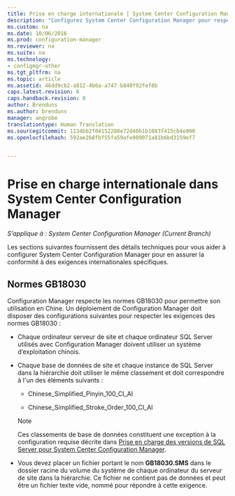 ```yaml
---
title: Prise en charge internationale | System Center Configuration Manager
description: "Configurez System Center Configuration Manager pour respecter des exigences internationales spécifiques."
ms.custom: na
ms.date: 10/06/2016
ms.prod: configuration-manager
ms.reviewer: na
ms.suite: na
ms.technology:
- configmgr-other
ms.tgt_pltfrm: na
ms.topic: article
ms.assetid: 46dd9cb2-a812-4b6a-a747-b840f92fef8b
caps.latest.revision: 6
caps.handback.revision: 0
author: Brenduns
ms.author: brenduns
manager: angrobe
translationtype: Human Translation
ms.sourcegitcommit: 1134bb2f04152288e72d40b1b1083f415cb4e900
ms.openlocfilehash: 592ae2b8fbf55fa59afe909071a81b6bd3159ef7


---
```

# <a name="international-support-in-system-center-configuration-manager"></a>Prise en charge internationale dans System Center Configuration Manager

*S’applique à : System Center Configuration Manager (Current Branch)*

Les sections suivantes fournissent des détails techniques pour vous aider à configurer System Center Configuration Manager pour en assurer la conformité à des exigences internationales spécifiques.  

## <a name="gb18030-requirements"></a>Normes GB18030  
 Configuration Manager respecte les normes GB18030 pour permettre son utilisation en Chine. Un déploiement de Configuration Manager doit disposer des configurations suivantes pour respecter les exigences des normes GB18030 :  

-   Chaque ordinateur serveur de site et chaque ordinateur SQL Server utilisés avec Configuration Manager doivent utiliser un système d’exploitation chinois.  

-   Chaque base de données de site et chaque instance de SQL Server dans la hiérarchie doit utiliser le même classement et doit correspondre à l'un des éléments suivants :  

    -   Chinese_Simplified_Pinyin_100_CI_AI  

    -   Chinese_Simplified_Stroke_Order_100_CI_AI  

    > [!NOTE]  
    >  Ces classements de base de données constituent une exception à la configuration requise décrite dans [Prise en charge des versions de SQL Server pour System Center Configuration Manager](../../../core/plan-design/configs/support-for-sql-server-versions.md).  

-   Vous devez placer un fichier portant le nom **GB18030.SMS** dans le dossier racine du volume du système de chaque ordinateur du serveur de site dans la hiérarchie. Ce fichier ne contient pas de données et peut être un fichier texte vide, nommé pour répondre à cette exigence.  



<!--HONumber=Nov16_HO1-->


